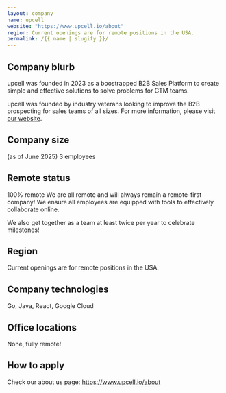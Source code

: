 ```yaml
---
layout: company
name: upcell
website: "https://www.upcell.io/about"
region: Current openings are for remote positions in the USA.
permalink: /{{ name | slugify }}/
---
```


## Company blurb

upcell was founded in 2023 as a boostrapped B2B Sales Platform to create simple and effective solutions to solve problems for GTM teams.

upcell was founded by industry veterans looking to improve the B2B prospecting for sales teams of all sizes. For more information, please visit [our website](https://www.upcell.io).

## Company size

(as of June 2025)
3 employees

## Remote status

100% remote
We are all remote and will always remain a remote-first company! We ensure all employees are equipped with tools to effectively collaborate online.

We also get together as a team at least twice per year to celebrate milestones!

## Region

Current openings are for remote positions in the USA.

## Company technologies

Go, Java, React, Google Cloud

## Office locations

None, fully remote!

## How to apply

Check our about us page: https://www.upcell.io/about